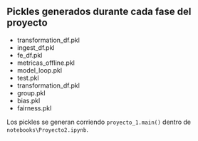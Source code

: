 ## Pickles generados durante cada fase del proyecto

* transformation_df.pkl
* ingest_df.pkl
* fe_df.pkl
* metricas_offline.pkl
* model_loop.pkl
* test.pkl
* transformation_df.pkl
* group.pkl
* bias.pkl
* fairness.pkl

Los pickles se generan corriendo `proyecto_1.main()` dentro de `notebooks\Proyecto2.ipynb`.

